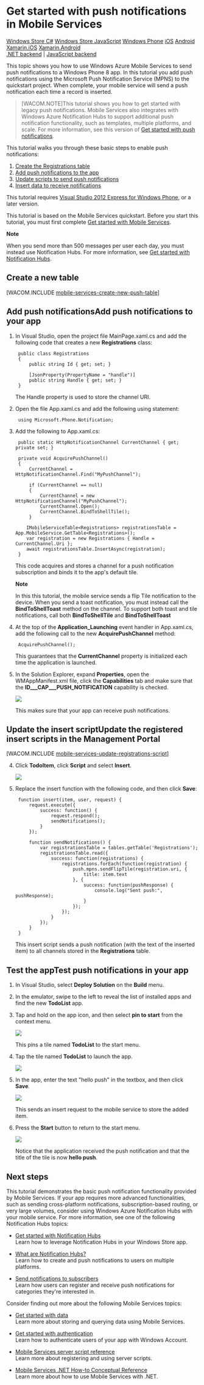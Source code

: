 <properties linkid="develop-mobile-tutorials-get-started-with-push-wp8" urlDisplayName="Get Started with Push (WP8)" pageTitle="Get started with push notifications (Windows Phone) | Mobile Dev Center" metaKeywords="" description="Learn how to use Windows Azure Mobile Services to send push notifications to your Windows Phone app." metaCanonical="" services="" documentationCenter="Mobile" title="Get started with push notifications in Mobile Services" authors=""  solutions="" writer="glenga" manager="" editor=""  />


# Get started with push notifications in Mobile Services

<div class="dev-center-tutorial-selector sublanding"> 
	<a href="/en-us/documentation/articles/mobile-services-windows-store-dotnet-get-started-push" title="Windows Store C#" >Windows Store C#</a>
	<a href="/en-us/documentation/articles/mobile-services-windows-store-javascript-get-started-push" title="Windows Store JavaScript">Windows Store JavaScript</a>
	<a href="/en-us/documentation/articles/mobile-services-windows-phone-get-started-push" title="Windows Phone" class="current">Windows Phone</a>
	<a href="/en-us/documentation/articles/mobile-services-ios-get-started-push" title="iOS">iOS</a>
	<a href="/en-us/documentation/articles/mobile-services-android-get-started-push" title="Android">Android</a>
	<a href="/en-us/documentation/articles/partner-xamarin-mobile-services-ios-get-started-push" title="Xamarin.iOS">Xamarin.iOS</a>
	<a href="/en-us/documentation/articles/partner-xamarin-mobile-services-android-get-started-push" title="Xamarin.Android">Xamarin.Android</a>
</div>

<div class="dev-center-tutorial-subselector">
	<a href="/en-us/documentation/articles/mobile-services-dotnet-backend-windows-phone-get-started-push/" title=".NET backend">.NET backend</a> | 
	<a href="/en-us/documentation/articles/mobile-services-windows-phone-get-started-push/"  title="JavaScript backend" class="current">JavaScript backend</a>
</div>

This topic shows you how to use Windows Azure Mobile Services to send push notifications to a Windows Phone 8 app. 
In this tutorial you add push notifications using the Microsoft Push Notification Service (MPNS) to the quickstart project. When complete, your mobile service will send a push notification each time a record is inserted.

>[WACOM.NOTE]This tutorial shows you how to get started with legacy push notifications. Mobile Services also integrates with Windows Azure Notification Hubs to support additional push notification functionality, such as templates, multiple platforms, and scale. For more information, see this version of [Get started with push notifications](/en-us/documentation/articles/mobile-services-javascript-backend-windows-phone-get-started-push/).

This tutorial walks you through these basic steps to enable push notifications:

1. [Create the Registrations table]
2. [Add push notifications to the app]
3. [Update scripts to send push notifications]
4. [Insert data to receive notifications]

This tutorial requires [Visual Studio 2012 Express for Windows Phone], or a later version.

This tutorial is based on the Mobile Services quickstart. Before you start this tutorial, you must first complete [Get started with Mobile Services]. 

   <div class="dev-callout"><b>Note</b>
   <p>When you send more than 500 messages per user each day, you must instead use Notification Hubs. For more information, see <a href="/en-us/manage/services/notification-hubs/getting-started-windows-dotnet/">Get started with Notification Hubs</a>.</p>
   </div>

## <a name="create-table"></a>Create a new table

[WACOM.INCLUDE [mobile-services-create-new-push-table](../includes/mobile-services-create-new-push-table.md)]

<h2><a name="add-push"></a><span class="short-header">Add push notifications</span>Add push notifications to your app</h2>
		
1. In Visual Studio, open the project file MainPage.xaml.cs and add the following code that creates a new **Registrations** class:

	    public class Registrations
	    {
	        public string Id { get; set; }
	
	        [JsonProperty(PropertyName = "handle")]
	        public string Handle { get; set; }
	    }
	
	The Handle property is used to store the channel URI.

2. Open the file App.xaml.cs and add the following using statement:

        using Microsoft.Phone.Notification;

3. Add the following to App.xaml.cs:
	
        public static HttpNotificationChannel CurrentChannel { get; private set; }

		private void AcquirePushChannel()
        {
            CurrentChannel = HttpNotificationChannel.Find("MyPushChannel");

            if (CurrentChannel == null)
            {
                CurrentChannel = new HttpNotificationChannel("MyPushChannel");
                CurrentChannel.Open();
                CurrentChannel.BindToShellTile();
            }
                  
	       IMobileServiceTable<Registrations> registrationsTable = App.MobileService.GetTable<Registrations>();
	       var registration = new Registrations { Handle = CurrentChannel.Uri };
	       await registrationsTable.InsertAsync(registration);
        }

   	This code acquires and stores a channel for a push notification subscription and binds it to the app's default tile.

	<div class="dev-callout"><b>Note</b>
		<p>In this this tutorial, the mobile service sends a flip Tile notification to the device. When you send a toast notification, you must instead call the <strong>BindToShellToast</strong> method on the channel. To support both toast and tile notifications, call both <strong>BindToShellTile</strong> and  <strong>BindToShellToast</strong> </p>
	</div>
    
4. At the top of the **Application_Launching** event handler in App.xaml.cs, add the following call to the new **AcquirePushChannel** method:

        AcquirePushChannel();

   	This guarantees that the **CurrentChannel** property is initialized each time the application is launched.


5.	In the Solution Explorer, expand **Properties**, open the WMAppManifest.xml file, click the **Capabilities** tab and make sure that the **ID___CAP___PUSH_NOTIFICATION** capability is checked.

   	![][1]

   	This makes sure that your app can receive push notifications.

<h2><a name="update-scripts"></a><span class="short-header">Update the insert script</span>Update the registered insert scripts in the Management Portal</h2>

[WACOM.INCLUDE [mobile-services-update-registrations-script](../includes/mobile-services-update-registrations-script.md)]

4. Click **TodoItem**, click **Script** and select **Insert**. 

   	![][10]

3. Replace the insert function with the following code, and then click **Save**:

	    function insert(item, user, request) {
    	    request.execute({
        	    success: function() {
            	    request.respond();
            	    sendNotifications();
        	    }
    	    });

	        function sendNotifications() {
        	    var registrationsTable = tables.getTable('Registrations');
        	    registrationsTable.read({
            	    success: function(registrations) {
                	    registrations.forEach(function(registration) {
                    	    push.mpns.sendFlipTile(registration.uri, {
                        	    title: item.text
                    	    }, {
                        	    success: function(pushResponse) {
                            	    console.log("Sent push:", pushResponse);
                        	    }
                    	    });
                	    });
            	    }
        	    });
    	    }
	    }

    This insert script sends a push notification (with the text of the inserted item) to all channels stored in the **Registrations** table.

<h2><a name="test"></a><span class="short-header">Test the app</span>Test push notifications in your app</h2>

1. In Visual Studio, select **Deploy Solution** on the **Build**  menu.

2. In the emulator, swipe to the left to reveal the list of installed apps and find the new **TodoList** app.

3. Tap and hold on the app icon, and then select **pin to start** from the context menu.

  	![][2]

  	This pins a tile named **TodoList** to the start menu.

4. Tap the tile named **TodoList** to launch the app. 

  	![][3]

5. In the app, enter the text "hello push" in the textbox, and then click **Save**.

   	![][4]

  	This sends an insert request to the mobile service to store the added item.

6. Press the **Start** button to return to the start menu. 

  	![][5]

  	Notice that the application received the push notification and that the title of the tile is now **hello push**.

## <a name="next-steps"> </a>Next steps

This tutorial demonstrates the basic push notification functionality provided by Mobile Services. If your app requires more advanced functionalities, such as sending cross-platform notifications, subscription-based routing, or very large volumes, consider using Windows Azure Notification Hubs with your mobile service. For more information, see one of the following Notification Hubs topics:

+ [Get started with Notification Hubs]
  <br/>Learn how to leverage Notification Hubs in your Windows Store app.

+ [What are Notification Hubs?]
	<br/>Learn how to create and push notifications to users on multiple platforms.

+ [Send notifications to subscribers]
	<br/>Learn how users can register and receive push notifications for categories they're interested in.

<!--+ [Send notifications to users]
	<br/>Learn how to send push notifications from a Mobile Service to specific users on any device.

+ [Send cross-platform notifications to users]
	<br/>Learn how to use templates to send push notifications from a Mobile Service, without having to craft platform-specific payloads in your back-end.
-->

Consider finding out more about the following Mobile Services topics:

* [Get started with data]
  <br/>Learn more about storing and querying data using Mobile Services.

* [Get started with authentication]
  <br/>Learn how to authenticate users of your app with Windows Account.

* [Mobile Services server script reference]
  <br/>Learn more about registering and using server scripts.

* [Mobile Services .NET How-to Conceptual Reference]
  <br/>Learn more about how to use Mobile Services with .NET. 

<!-- Anchors. -->
[Create the Registrations table]: #create-table
[Update scripts to send push notifications]: #update-scripts
[Add push notifications to the app]: #add-push
[Insert data to receive notifications]: #test
[Next Steps]:#next-steps

<!-- Images. -->
[1]: ./media/mobile-services-windows-phone-get-started-push/mobile-app-enable-push-wp8.png
[2]: ./media/mobile-services-windows-phone-get-started-push/mobile-quickstart-push1-wp8.png
[3]: ./media/mobile-services-windows-phone-get-started-push/mobile-quickstart-push2-wp8.png
[4]: ./media/mobile-services-windows-phone-get-started-push/mobile-quickstart-push3-wp8.png
[5]: ./media/mobile-services-windows-phone-get-started-push/mobile-quickstart-push4-wp8.png
[10]: ./media/mobile-services-windows-phone-get-started-push/mobile-insert-script-push2.png



<!-- URLs. -->
[Mobile Services SDK]: https://go.microsoft.com/fwLink/p/?LinkID=268375
[Visual Studio 2012 Express for Windows Phone]: https://go.microsoft.com/fwLink/p/?LinkID=268374
[Get started with Mobile Services]: /en-us/develop/mobile/tutorials/get-started-wp8
[Get started with data]: /en-us/develop/mobile/tutorials/get-started-with-data-wp8
[Get started with authentication]: /en-us/develop/mobile/tutorials/get-started-with-users-wp8
[Get started with push notifications]: /en-us/develop/mobile/tutorials/get-started-with-push-wp8
[Push notifications to app users]: /en-us/develop/mobile/tutorials/push-notifications-to-users-wp8
[Authorize users with scripts]: /en-us/develop/mobile/tutorials/authorize-users-in-scripts-wp8

[Windows Azure Management Portal]: https://manage.windowsazure.com/
[mpns object]: http://go.microsoft.com/fwlink/p/?LinkId=271130
[Mobile Services server script reference]: http://go.microsoft.com/fwlink/?LinkId=262293
[Mobile Services .NET How-to Conceptual Reference]: /en-us/develop/mobile/how-to-guides/work-with-net-client-library/
[Get started with Notification Hubs]: /en-us/manage/services/notification-hubs/get-started-notification-hubs-wp8/
[What are Notification Hubs?]: /en-us/develop/net/how-to-guides/service-bus-notification-hubs/
[Send notifications to subscribers]: /en-us/manage/services/notification-hubs/breaking-news-wp8/
[Send notifications to users]: /en-us/manage/services/notification-hubs/notify-users/
[Send cross-platform notifications to users]: /en-us/manage/services/notification-hubs/notify-users-xplat-mobile-services/
